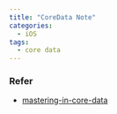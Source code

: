 ```yaml
---
title: "CoreData Note"
categories:
  - iOS
tags:
  - core data
---
```


### Refer
- [mastering-in-core-data](https://ali-akhtar.medium.com/mastering-in-core-data-part-0-5a529c6c5a93)